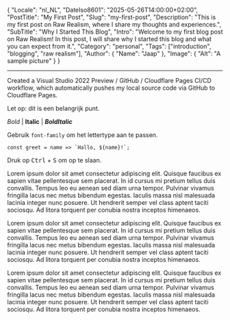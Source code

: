 {
  "Locale": "nl_NL",
  "DateIso8601": "2025-05-26T14:00:00+02:00",
  "PostTitle": "My First Post",
  "Slug": "my-first-post",
  "Description": "This is my first post on Raw Realism, where I share my thoughts and experiences.",
  "SubTitle": "Why I Started This Blog",
  "Intro": "Welcome to my first blog post on Raw Realism! In this post, I will share why I started this blog and what you can expect from it.",
  "Category": "personal",
  "Tags": ["introduction", "blogging", "raw realism"],
  "Author": {
    "Name": "Jaap"
  },
  "Image": {
    "Alt": "A sample picture"
  }
}

---

Created a Visual Studio 2022 Preview / GitHub / Cloudflare Pages CI/CD workflow, which automatically pushes my local source code via GitHub to Cloudflare Pages.

<p class="small-caps">Let op: dit is een belangrijk punt.</p>

*Bold* | **Italic** | ***BoldItalic***

Gebruik <code>font-family</code> om het lettertype aan te passen.

<pre><code>const greet = name => `Hallo, ${name}!`;</code></pre>

Druk op <kbd>Ctrl</kbd> + <kbd>S</kbd> om op te slaan.

Lorem ipsum dolor sit amet consectetur adipiscing elit. Quisque faucibus ex sapien vitae pellentesque sem placerat. In id cursus mi pretium tellus duis convallis. Tempus leo eu aenean sed diam urna tempor. Pulvinar vivamus fringilla lacus nec metus bibendum egestas. Iaculis massa nisl malesuada lacinia integer nunc posuere. Ut hendrerit semper vel class aptent taciti sociosqu. Ad litora torquent per conubia nostra inceptos himenaeos.

Lorem ipsum dolor sit amet consectetur adipiscing elit. Quisque faucibus ex sapien vitae pellentesque sem placerat. In id cursus mi pretium tellus duis convallis. Tempus leo eu aenean sed diam urna tempor. Pulvinar vivamus fringilla lacus nec metus bibendum egestas. Iaculis massa nisl malesuada lacinia integer nunc posuere. Ut hendrerit semper vel class aptent taciti sociosqu. Ad litora torquent per conubia nostra inceptos himenaeos.

Lorem ipsum dolor sit amet consectetur adipiscing elit. Quisque faucibus ex sapien vitae pellentesque sem placerat. In id cursus mi pretium tellus duis convallis. Tempus leo eu aenean sed diam urna tempor. Pulvinar vivamus fringilla lacus nec metus bibendum egestas. Iaculis massa nisl malesuada lacinia integer nunc posuere. Ut hendrerit semper vel class aptent taciti sociosqu. Ad litora torquent per conubia nostra inceptos himenaeos.
